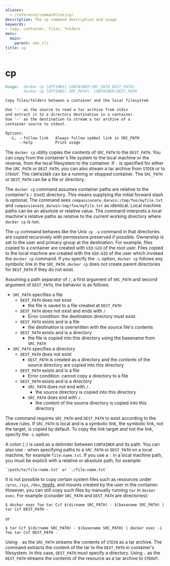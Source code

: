 ```yaml
---
aliases:
  - /reference/commandline/cp/
description: The cp command description and usage
keywords:
- copy, container, files, folders
menu:
  main:
    parent: smn_cli
title: cp
---
```


# cp

```markdown
Usage:  docker cp [OPTIONS] CONTAINER:SRC_PATH DEST_PATH|-
        docker cp [OPTIONS] SRC_PATH|- CONTAINER:DEST_PATH

Copy files/folders between a container and the local filesystem

Use '-' as the source to read a tar archive from stdin
and extract it to a directory destination in a container.
Use '-' as the destination to stream a tar archive of a
container source to stdout.

Options:
  -L, --follow-link   Always follow symbol link in SRC_PATH
      --help          Print usage
```

The `docker cp` utility copies the contents of `SRC_PATH` to the `DEST_PATH`.
You can copy from the container's file system to the local machine or the
reverse, from the local filesystem to the container. If `-` is specified for
either the `SRC_PATH` or `DEST_PATH`, you can also stream a tar archive from
`STDIN` or to `STDOUT`. The `CONTAINER` can be a running or stopped container.
The `SRC_PATH` or `DEST_PATH` can be a file or directory.

The `docker cp` command assumes container paths are relative to the container's 
`/` (root) directory. This means supplying the initial forward slash is optional;
The command sees `compassionate_darwin:/tmp/foo/myfile.txt` and
`compassionate_darwin:tmp/foo/myfile.txt` as identical. Local machine paths can
be an absolute or relative value. The command interprets a local machine's
relative paths as relative to the current working directory where `docker cp` is
run.

The `cp` command behaves like the Unix `cp -a` command in that directories are
copied recursively with permissions preserved if possible. Ownership is set to
the user and primary group at the destination. For example, files copied to a
container are created with `UID:GID` of the root user. Files copied to the local
machine are created with the `UID:GID` of the user which invoked the `docker cp`
command.  If you specify the `-L` option, `docker cp` follows any symbolic link
in the `SRC_PATH`.  `docker cp` does *not* create parent directories for
`DEST_PATH` if they do not exist.

Assuming a path separator of `/`, a first argument of `SRC_PATH` and second
argument of `DEST_PATH`, the behavior is as follows:

- `SRC_PATH` specifies a file
    - `DEST_PATH` does not exist
        - the file is saved to a file created at `DEST_PATH`
    - `DEST_PATH` does not exist and ends with `/`
        - Error condition: the destination directory must exist.
    - `DEST_PATH` exists and is a file
        - the destination is overwritten with the source file's contents
    - `DEST_PATH` exists and is a directory
        - the file is copied into this directory using the basename from
          `SRC_PATH`
- `SRC_PATH` specifies a directory
    - `DEST_PATH` does not exist
        - `DEST_PATH` is created as a directory and the *contents* of the source
           directory are copied into this directory
    - `DEST_PATH` exists and is a file
        - Error condition: cannot copy a directory to a file
    - `DEST_PATH` exists and is a directory
        - `SRC_PATH` does not end with `/.`
            - the source directory is copied into this directory
        - `SRC_PATH` does end with `/.`
            - the *content* of the source directory is copied into this
              directory

The command requires `SRC_PATH` and `DEST_PATH` to exist according to the above
rules. If `SRC_PATH` is local and is a symbolic link, the symbolic link, not
the target, is copied by default. To copy the link target and not the link, specify 
the `-L` option.

A colon (`:`) is used as a delimiter between `CONTAINER` and its path. You can
also use `:` when specifying paths to a `SRC_PATH` or `DEST_PATH` on a local
machine, for example  `file:name.txt`. If you use a `:` in a local machine path,
you must be explicit with a relative or absolute path, for example:

    `/path/to/file:name.txt` or `./file:name.txt`

It is not possible to copy certain system files such as resources under
`/proc`, `/sys`, `/dev`, [tmpfs](run.md#mount-tmpfs-tmpfs), and mounts created by
the user in the container. However, you can still copy such files by manually
running `tar` in `docker exec`. For example (consider `SRC_PATH` and `DEST_PATH`
are directories):

    $ docker exec foo tar Ccf $(dirname SRC_PATH) - $(basename SRC_PATH) | tar Cxf DEST_PATH -

or

    $ tar Ccf $(dirname SRC_PATH) - $(basename SRC_PATH) | docker exec -i foo tar Cxf DEST_PATH -


Using `-` as the `SRC_PATH` streams the contents of `STDIN` as a tar archive.
The command extracts the content of the tar to the `DEST_PATH` in container's
filesystem. In this case, `DEST_PATH` must specify a directory. Using `-` as
the `DEST_PATH` streams the contents of the resource as a tar archive to `STDOUT`.
